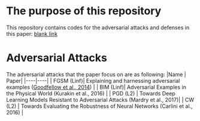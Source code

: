 # The purpose of this repository
This repository contains codes for the adversarial attacks and defenses in this paper: [blank link]()
# Adversarial Attacks
The adversarial attacks that the paper focus on are as following:
|Name | Paper|
|----|----|
| FGSM (Linf)| Explaining and harnessing adversarial examples ([Goodfellow et al., 2014](https://arxiv.org/abs/1412.6572)) |
| BIM (Linf)| Adversarial Examples in the Physical World (Kurakin et al., 2016) |
| PGD (L2) | Towards Deep Learning Models Resistant to Adversarial Attacks (Mardry et al., 2017)|
| CW (L2) | Towards Evaluating the Robustness of Neural Networks (Carlini et al., 2016) |
